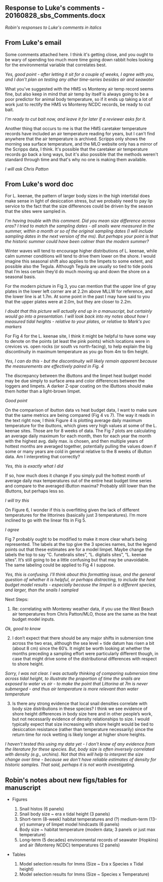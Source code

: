 Response to Luke's comments - 20160828_sbs_Comments.docx
--------------------------------------------------------

*Robin's responses to Luke's comments in italics*

## From Luke's email

Some comments attached here. I think it's getting close, and you ought to be wary of spending too much more time going down rabbit holes looking for the environmental variable that correlates best. 

*Yes, good point - after letting it sit for a couple of weeks, I agree with you, and I don't plan on testing any other time-series besides air and seawater*

What you've suggested with the HMS vs Monterey air temp record seems fine, but also keep in mind that air temp by itself is always going to be a poor predictor for animal body temperature, so if it ends up taking a lot of work just to rectify the HMS vs Monterey NCDC records, be ready to cut bait. 

*I'm ready to cut bait now, and leave it for later if a reviewer asks for it.*

Another thing that occurs to me is that the HMS caretaker temperature records have included an air temperature reading for years, but I can't find anywhere that the air temperature is archived. Scripps only shows the morning sea surface temperature, and the MLO website only has a mirror of the Scripps data, I think. It's possible that the caretaker air temperature records go back a long ways, but it's also possible that the methods weren't standard through time and that's why no one is making them available. 

*I will ask Chris Patton*

## From Luke's word doc

For L. keenae, the pattern of larger body sizes in the high intertidal does make sense in light of desiccation stress, but we probably need to pay lip service to the fact that the size differences could be driven by the season that the sites were sampled in. 

*I'm having trouble with this comment. Did you mean size difference across eras? I tried to match the sampling dates - all snails were measured in the summer, within a month or so of the original sampling dates (I will include sampling dates in the next version of the ms). But perhaps your point is that the historic summer could have been calmer than the modern summer?*

Winter waves will tend to encourage higher distributions of L. keenae, while calm summer conditions will tend to drive them lower on the shore. I would imagine this seasonal shift also applies to the limpets to some extent, and possible also the Tegula. Although Tegula are usually so tied to tide pools that I’m less certain they’d do much moving up and down the shore on a seasonal basis.  

For the modern picture in Fig 3, you can mention that the upper line of gray plates in the lower left corner are at 2.2m above MLLW for reference, and the lower line is at 1.7m. At some point in the past I may have said to you that the upper plates were at 2.0m, but they are closer to 2.2m.

*I doubt that this picture will actually end up in a manuscript, but certainly would go into a presentation. I will look back into my notes about how I measured tidal heights - relative to your plates, or relative to Mark's pvc markers*

For Fig 4 for the L. keenae site, I think it might be helpful to have some way to denote on the points (at least the pink points) which locations were in crevices vs. open rocks (or south vs north-facing), to help explain the big discontinuity in maximum temperature as you go from 4m to 6m height. 

*Yes, I can do this - but the discontinuity will likely remain apparent because the measurements are effectively paired in Fig. 4*

The discrepancy between the iButtons and the limpet heat budget model may be due simply to surface area and color differences between the loggers and limpets. A darker Z-spar coating on the iButtons should make them hotter than a light-brown limpet. 

*Good point*

On the comparison of ibutton data vs heat budget data, I want to make sure that the same metrics are being compared (Fig 4 vs 7). The way it reads in the text right now, I think Figure 4 is plotting average daily maximum temperature for the ibuttons, which gives very high values at some of the L. keenae sites. Those are for 8 weeks of data. The Fig 7 plots are calculating an average daily maximum for each month, then for each year the month with the highest avg. daily max. is chosen, and then multiple years of hottest months are averaged together, potentially pulling the values down if some or many years are cold in general relative to the 8 weeks of iButton data. Am I interpreting that correctly? 

*Yes, this is exactly what I did*

If so, how much does it change if you simply pull the hottest month of average daily max temperatures out of the entire heat budget time series and compare to the averaged iButton maxima? Probably still lower than the iButtons, but perhaps less so. 

*I will try this*

On Figure 6, I wonder if this is overfitting given the lack of different temperatures for the littorines (basically just 3 temperatures). I’m more inclined to go with the linear fits in Fig 5. 

*I agree*

Fig 7 probably ought to be modified to make it more clear what’s being represented. The labels at the top give the 3 species names, but the legend points out that these estimates are for a model limpet. Maybe change the labels the top to say “C. funebralis sites”, “L. digitalis sites”, “L. keenae sites”. It’s still going to be a little confusing but that may be unavoidable. The same labeling could be applied to Fig 4 I suppose.

*Yes, this is confusing. I'll think about this formatting issue, and the general question of whether it is helpful, or perhaps distracting, to include the heat budget model results - especially because the limpet is a different species, and larger, than the snails I sampled*

Next Steps:

1.	Re: correlating with Monterey weather data, if you use the West Beach air temperatures from Chris Patton/MLO, those are the same as the heat budget model inputs. 

*Ok, good to know*

2.	I don’t expect that there should be any major shifts in submersion time across the two eras, although the sea level + tide datum has risen a bit (about 8 cm) since the 60’s.  It might be worth looking at whether the months preceding a sampling effort were particularly different though, in case that might drive some of the distributional differences with respect to shore height. 

*Sorry, I was not clear. I was actually thinking of comparing submersion time across tidal height, to illustrate the proportion of time the snails are exposed to water vs air - to make the point that Littorina at 7m is never submerged - and thus air temperature is more relevant than water temperature*

3.	Is there any strong evidence that local snail densities correlate with body size distributions in these species? I think we see evidence of shore height differences in body size here and in other people’s work, but not necessarily evidence of density relationships to size. I would typically expect that size increasing with shore height would be tied to desiccation resistance (rather than temperature necessarily) since the return time for rock wetting is likely longer at higher shore heights. 

*I haven't tested this using my data yet - I don't know of any evidence from the literature for these species. But, body size is often inversely correlated with density (e.g., urchins). Not that this will help to interpret the size change over time - because we don't have reliable estimates of density for historic samples. That said, perhaps it is not worth investigating.*

## Robin's notes about new figs/tables for manuscript

* Figures
  1. Snail histos (6 panels)
  2. Snail body size ~ era x tidal height (3 panels)
  3. Short-term (8-week) habitat temperatures and (?) medium-term (13-yr) summary of limpet model hindcasts (6 panels)
  4. Body size ~ habitat temperature (modern data; 3 panels or just max temperature)
  5. Long-term (5 decades) environmental records of seawater (Hopkins) and air (Monterey NCDC) temperatures (2 panels)
  
* Tables
  1. Model selection results for lmms (Size ~ Era x Species x Tidal height)
  2. Model selection results for lmms (Size ~ Species x Temperature)